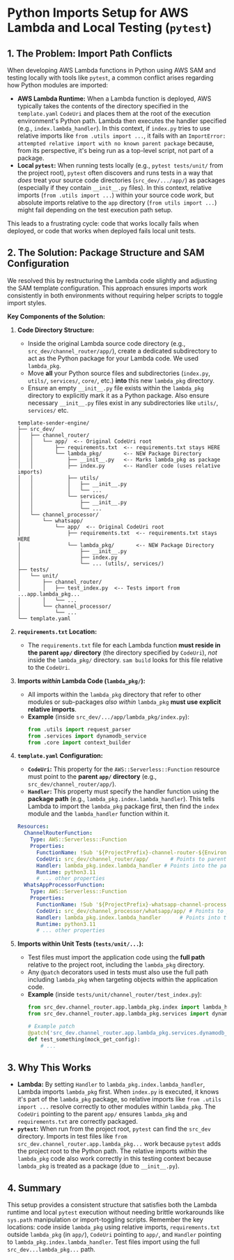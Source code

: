 # Python Imports Setup for AWS Lambda and Local Testing (`pytest`)

## 1. The Problem: Import Path Conflicts

When developing AWS Lambda functions in Python using AWS SAM and testing locally with tools like `pytest`, a common conflict arises regarding how Python modules are imported:

*   **AWS Lambda Runtime:** When a Lambda function is deployed, AWS typically takes the contents of the directory specified in the `template.yaml` `CodeUri` and places them at the root of the execution environment's Python path. Lambda then executes the handler specified (e.g., `index.lambda_handler`). In this context, if `index.py` tries to use relative imports like `from .utils import ...`, it fails with an `ImportError: attempted relative import with no known parent package` because, from its perspective, it's being run as a top-level script, not part of a package.
*   **Local `pytest`:** When running tests locally (e.g., `pytest tests/unit/` from the project root), `pytest` often discovers and runs tests in a way that *does* treat your source code directories (`src_dev/.../app/`) as packages (especially if they contain `__init__.py` files). In this context, relative imports (`from .utils import ...`) within your source code *work*, but absolute imports relative to the `app` directory (`from utils import ...`) might fail depending on the test execution path setup.

This leads to a frustrating cycle: code that works locally fails when deployed, or code that works when deployed fails local unit tests.

## 2. The Solution: Package Structure and SAM Configuration

We resolved this by restructuring the Lambda code slightly and adjusting the SAM template configuration. This approach ensures imports work consistently in both environments without requiring helper scripts to toggle import styles.

**Key Components of the Solution:**

1.  **Code Directory Structure:**
    *   Inside the original Lambda source code directory (e.g., `src_dev/channel_router/app/`), create a dedicated subdirectory to act as the Python package for your Lambda code. We used `lambda_pkg`.
    *   Move **all** your Python source files and subdirectories (`index.py`, `utils/`, `services/`, `core/`, etc.) **into** this new `lambda_pkg` directory.
    *   Ensure an empty `__init__.py` file exists within the `lambda_pkg` directory to explicitly mark it as a Python package. Also ensure necessary `__init__.py` files exist in any subdirectories like `utils/`, `services/` etc.

    ```
    template-sender-engine/
    ├── src_dev/
    │   ├── channel_router/
    │   │   └── app/  <-- Original CodeUri root
    │   │       ├── requirements.txt  <-- requirements.txt stays HERE
    │   │       └── lambda_pkg/       <-- NEW Package Directory
    │   │           ├── __init__.py   <-- Marks lambda_pkg as package
    │   │           ├── index.py      <-- Handler code (uses relative imports)
    │   │           ├── utils/
    │   │           │   ├── __init__.py
    │   │           │   └── ...
    │   │           └── services/
    │   │               ├── __init__.py
    │   │               └── ...
    │   └── channel_processor/
    │       └── whatsapp/
    │           └── app/  <-- Original CodeUri root
    │               ├── requirements.txt  <-- requirements.txt stays HERE
    │               └── lambda_pkg/       <-- NEW Package Directory
    │                   ├── __init__.py
    │                   ├── index.py
    │                   └── ... (utils/, services/)
    ├── tests/
    │   └── unit/
    │       ├── channel_router/
    │       │   ├── test_index.py  <-- Tests import from ...app.lambda_pkg...
    │       │   └── ...
    │       └── channel_processor/
    │           └── ...
    └── template.yaml
    ```

2.  **`requirements.txt` Location:**
    *   The `requirements.txt` file for each Lambda function **must reside in the parent `app/` directory** (the directory specified by `CodeUri`), *not* inside the `lambda_pkg/` directory. `sam build` looks for this file relative to the `CodeUri`.

3.  **Imports *within* Lambda Code (`lambda_pkg/`):**
    *   All imports within the `lambda_pkg` directory that refer to other modules or sub-packages *also within* `lambda_pkg` **must use explicit relative imports**.
    *   **Example** (inside `src_dev/.../app/lambda_pkg/index.py`):
        ```python
        from .utils import request_parser
        from .services import dynamodb_service
        from .core import context_builder
        ```

4.  **`template.yaml` Configuration:**
    *   **`CodeUri`:** This property for the `AWS::Serverless::Function` resource must point to the **parent `app/` directory** (e.g., `src_dev/channel_router/app/`).
    *   **`Handler`:** This property must specify the handler function using the **package path** (e.g., `lambda_pkg.index.lambda_handler`). This tells Lambda to import the `lambda_pkg` package first, then find the `index` module and the `lambda_handler` function within it.

    ```yaml
    Resources:
      ChannelRouterFunction:
        Type: AWS::Serverless::Function
        Properties:
          FunctionName: !Sub '${ProjectPrefix}-channel-router-${EnvironmentName}'
          CodeUri: src_dev/channel_router/app/       # Points to parent dir
          Handler: lambda_pkg.index.lambda_handler # Points into the package
          Runtime: python3.11
          # ... other properties
      WhatsAppProcessorFunction:
        Type: AWS::Serverless::Function
        Properties:
          FunctionName: !Sub '${ProjectPrefix}-whatsapp-channel-processor-${EnvironmentName}'
          CodeUri: src_dev/channel_processor/whatsapp/app/ # Points to parent dir
          Handler: lambda_pkg.index.lambda_handler      # Points into the package
          Runtime: python3.11
          # ... other properties
    ```

5.  **Imports within Unit Tests (`tests/unit/...`):**
    *   Test files must import the application code using the **full path** relative to the project root, including the `lambda_pkg` directory.
    *   Any `@patch` decorators used in tests must also use the full path including `lambda_pkg` when targeting objects within the application code.
    *   **Example** (inside `tests/unit/channel_router/test_index.py`):
        ```python
        from src_dev.channel_router.app.lambda_pkg.index import lambda_handler
        from src_dev.channel_router.app.lambda_pkg.services import dynamodb_service # If importing directly

        # Example patch
        @patch('src_dev.channel_router.app.lambda_pkg.services.dynamodb_service.get_company_config')
        def test_something(mock_get_config):
            # ...
        ```

## 3. Why This Works

*   **Lambda:** By setting `Handler` to `lambda_pkg.index.lambda_handler`, Lambda imports `lambda_pkg` first. When `index.py` is executed, it knows it's part of the `lambda_pkg` package, so relative imports like `from .utils import ...` resolve correctly to other modules within `lambda_pkg`. The `CodeUri` pointing to the parent `app/` ensures `lambda_pkg` and `requirements.txt` are correctly packaged.
*   **`pytest`:** When run from the project root, `pytest` can find the `src_dev` directory. Imports in test files like `from src_dev.channel_router.app.lambda_pkg...` work because `pytest` adds the project root to the Python path. The relative imports *within* the `lambda_pkg` code also work correctly in this testing context because `lambda_pkg` is treated as a package (due to `__init__.py`).

## 4. Summary

This setup provides a consistent structure that satisfies both the Lambda runtime and local `pytest` execution without needing brittle workarounds like `sys.path` manipulation or import-toggling scripts. Remember the key locations: code inside `lambda_pkg` using relative imports, `requirements.txt` outside `lambda_pkg` (in `app/`), `CodeUri` pointing to `app/`, and `Handler` pointing to `lambda_pkg.index.lambda_handler`. Test files import using the full `src_dev...lambda_pkg...` path.
